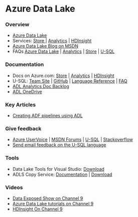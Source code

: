 # Azure Data Lake

### Overview

* [Azure Data Lake](https://azure.microsoft.com/en-us/solutions/data-lake/)
* Services: [Store ](https://azure.microsoft.com/en-us/services/data-lake-store/) | [Analytics](https://azure.microsoft.com/en-us/services/data-lake-analytics/) | [HDInsight](https://azure.microsoft.com/en-us/services/hdinsight/)
* [Azure Data Lake Blog on MSDN](https://blogs.msdn.microsoft.com/azuredatalake/)
* FAQs [Azure Data Lake](http://aka.ms/adlfaq) | [Analytics](http://aka.ms/adlafaq) | [Store](http://aka.ms/adlsfaq) | [U-SQL](http://aka.ms/usqlfaq)


### Documentation    
* Docs on Azure.com: [Store](https://azure.microsoft.com/en-us/documentation/services/data-lake-store/) | [Analytics](https://azure.microsoft.com/en-us/documentation/services/data-lake-analytics/) | [HDInsight](https://azure.microsoft.com/en-us/documentation/services/hdinsight/)
* U-SQL: [Team Site](http://usql.io) | [GitHub](https://github.com/MicrosoftBigData/USQL) | [Language Reference](http://aka.ms/usql_reference) | [FAQ](http://aka.ms/usqlfaq)
* [ADL Analytics Doc Backlog](http://aka.ms/adla_doc_backlog)
* [ADL OneDrive](https://onedrive.live.com/redir?resid=3BDE3286AB2E59F7!109&authkey=!AGlS_9glt1QEq2I&ithint=folder%2c)

### Key Articles
* [Creating ADF pipelines using ADL](https://azure.microsoft.com/en-us/blog/creating-big-data-pipelines-using-azure-data-lake-and-azure-data-factory/)

### Give feedback

* [Azure UserVoice](https://aka.ms/adlfeedback) | [MSDN Forums](http://social.msdn.microsoft.com/Forums/office/en-US/home?forum=AzureDataLake) | [U-SQL](http://github.com/microsoftbigdata/usql/issues) | 
[Stackoverflow](http://stackoverflow.com/questions/tagged/azure-data-lake)
* [Send email feedback on the U-SQL language](mailto:usql@microsoft.com)

### Tools
* Data Lake Tools for Visual Studio: [Download](http://aka.ms/ADLToolsVS)
* ADLS Copy Service: [Documentation](https://azure.microsoft.com/en-us/documentation/articles/data-lake-store-copy-data-azure-storage-blob/) | [Download](http://aka.ms/downloadadlcopy)

### Videos
* [Data Exposed Show on Channel 9](https://channel9.msdn.com/Shows/Data-Exposed)
* [Azure Data Lake tutorials on Channel 9](https://channel9.msdn.com/Series/AzureDataLake)
* [HDInsight On Channel 9](https://channel9.msdn.com/Series/Azure-Data-Lake)
